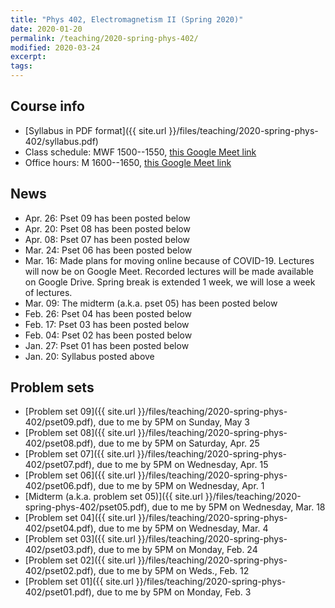 ```yaml
---
title: "Phys 402, Electromagnetism II (Spring 2020)"
date: 2020-01-20
permalink: /teaching/2020-spring-phys-402/
modified: 2020-03-24
excerpt:
tags:
---
```


## Course info

* [Syllabus in PDF format]({{ site.url }}/files/teaching/2020-spring-phys-402/syllabus.pdf)
* Class schedule:  MWF 1500--1550, [this Google Meet link](https://meet.google.com/fyj-ftym-nad)
* Office hours:  M 1600--1650, [this Google Meet link](https://meet.google.com/hao-buhm-nrg)

## News

* Apr. 26: Pset 09 has been posted below
* Apr. 20: Pset 08 has been posted below
* Apr. 08: Pset 07 has been posted below
* Mar. 24: Pset 06 has been posted below
* Mar. 16: Made plans for moving online because of COVID-19. Lectures
  will now be on Google Meet. Recorded lectures will be made available
  on Google Drive. Spring break is extended 1 week, we will lose a
  week of lectures.
* Mar. 09: The midterm (a.k.a. pset 05) has been posted below
* Feb. 26: Pset 04 has been posted below
* Feb. 17: Pset 03 has been posted below
* Feb. 04: Pset 02 has been posted below
* Jan. 27: Pset 01 has been posted below
* Jan. 20: Syllabus posted above

## Problem sets

* [Problem set 09]({{ site.url }}/files/teaching/2020-spring-phys-402/pset09.pdf),
  due to me by 5PM on Sunday, May 3
* [Problem set 08]({{ site.url }}/files/teaching/2020-spring-phys-402/pset08.pdf),
  due to me by 5PM on Saturday, Apr. 25
* [Problem set 07]({{ site.url }}/files/teaching/2020-spring-phys-402/pset07.pdf),
  due to me by 5PM on Wednesday, Apr. 15
* [Problem set 06]({{ site.url }}/files/teaching/2020-spring-phys-402/pset06.pdf),
  due to me by 5PM on Wednesday, Apr. 1
* [Midterm (a.k.a. problem set 05)]({{ site.url }}/files/teaching/2020-spring-phys-402/pset05.pdf),
  due to me by 5PM on Wednesday, Mar. 18
* [Problem set 04]({{ site.url }}/files/teaching/2020-spring-phys-402/pset04.pdf),
  due to me by 5PM on Wednesday, Mar. 4
* [Problem set 03]({{ site.url }}/files/teaching/2020-spring-phys-402/pset03.pdf),
  due to me by 5PM on Monday, Feb. 24
* [Problem set 02]({{ site.url }}/files/teaching/2020-spring-phys-402/pset02.pdf),
  due to me by 5PM on Weds., Feb. 12
* [Problem set 01]({{ site.url }}/files/teaching/2020-spring-phys-402/pset01.pdf),
  due to me by 5PM on Monday, Feb. 3
